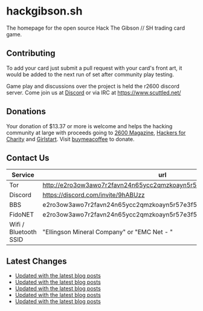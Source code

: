 # hackgibson.sh
The homepage for the open source Hack The Gibson // SH trading card game.


## Contributing

To add your card just submit a pull request with your card's front art, it would be added to the next run of set after community play testing.

Game play and discussions over the project is held the r2600 discord server. Come join us at [Discord](https://discord.com/invite/9hABUzz) or via IRC at https://www.scuttled.net/


## Donations

Your donation of $13.37 or more is welcome and helps the hacking community at large with proceeds going to [2600 Magazine](https://2600.com/), [Hackers for Charity](https://hackersforcharity.org) and [Girlstart](https://girlstart.org).  Visit [buymeacoffee](https://www.buymeacoffee.com/hackgibson.sh) to donate.


## Contact Us

Service | url
-|-
Tor | http://e2ro3ow3awo7r2favn24n65ycc2qmzkoayn5r57e3f56nvjwdcgg32ad.onion
Discord | https://discord.com/invite/9hABUzz
BBS | e2ro3ow3awo7r2favn24n65ycc2qmzkoayn5r57e3f56nvjwdcgg32ad.onion:23
FidoNET | e2ro3ow3awo7r2favn24n65ycc2qmzkoayn5r57e3f56nvjwdcgg32ad.onion:24554
Wifi / Bluetooth SSID | "Ellingson Mineral Company" or "EMC Net - <fidonet address>"

## Latest Changes
<!-- BLOG-POST-LIST:START -->
- [Updated with the latest blog posts](https://github.com/DFW2600/hackgibson.sh/commit/00e4641684de728bd1ec2ca3270d6d0b832e6177)
- [Updated with the latest blog posts](https://github.com/DFW2600/hackgibson.sh/commit/0821a0fe7595dad0dbb3afbd8fe505c6216898b6)
- [Updated with the latest blog posts](https://github.com/DFW2600/hackgibson.sh/commit/876f5447e7a743758d6762a585f3f8c59507bc5b)
- [Updated with the latest blog posts](https://github.com/DFW2600/hackgibson.sh/commit/f482d7ccd86f35c0c2881dc145775a850c1f0e76)
- [Updated with the latest blog posts](https://github.com/DFW2600/hackgibson.sh/commit/ddf31c57d4eb1941b6872567c762ca46b2c4c734)
<!-- BLOG-POST-LIST:END -->

